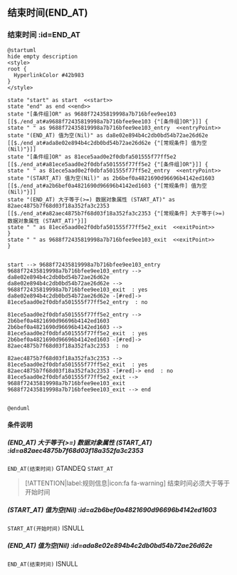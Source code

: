 ## 结束时间(END_AT) <!-- {docsify-ignore-all} -->

   

### 结束时间 :id=END_AT

```plantuml
@startuml
hide empty description
<style>
root {
  HyperlinkColor #42b983
}
</style>

state "start" as start  <<start>>
state "end" as end <<end>>
state "[条件组]OR" as 9688f72435819998a7b716bfee9ee103 [[$./end_at#a9688f72435819998a7b716bfee9ee103 {"[条件组]OR"}]] {
state " " as 9688f72435819998a7b716bfee9ee103_entry  <<entryPoint>>
state "(END_AT) 值为空(Nil)" as da8e02e894b4c2db0bd54b72ae26d62e [[$./end_at#ada8e02e894b4c2db0bd54b72ae26d62e {"[常规条件] 值为空(Nil)"}]]
state "[条件组]OR" as 81ece5aad0e2f0dbfa501555f77ff5e2 [[$./end_at#a81ece5aad0e2f0dbfa501555f77ff5e2 {"[条件组]OR"}]] {
state " " as 81ece5aad0e2f0dbfa501555f77ff5e2_entry  <<entryPoint>>
state "(START_AT) 值为空(Nil)" as 2b6bef0a4821690d96696b4142ed1603 [[$./end_at#a2b6bef0a4821690d96696b4142ed1603 {"[常规条件] 值为空(Nil)"}]]
state "(END_AT) 大于等于(>=) 数据对象属性 (START_AT)" as 82aec4875b7f68d03f18a352fa3c2353 [[$./end_at#a82aec4875b7f68d03f18a352fa3c2353 {"[常规条件] 大于等于(>=) 数据对象属性 (START_AT)"}]]
state " " as 81ece5aad0e2f0dbfa501555f77ff5e2_exit  <<exitPoint>>
}
state " " as 9688f72435819998a7b716bfee9ee103_exit  <<exitPoint>>
}


start --> 9688f72435819998a7b716bfee9ee103_entry 
9688f72435819998a7b716bfee9ee103_entry --> da8e02e894b4c2db0bd54b72ae26d62e 
da8e02e894b4c2db0bd54b72ae26d62e --> 9688f72435819998a7b716bfee9ee103_exit  : yes
da8e02e894b4c2db0bd54b72ae26d62e -[#red]-> 81ece5aad0e2f0dbfa501555f77ff5e2_entry  : no

81ece5aad0e2f0dbfa501555f77ff5e2_entry --> 2b6bef0a4821690d96696b4142ed1603 
2b6bef0a4821690d96696b4142ed1603 --> 81ece5aad0e2f0dbfa501555f77ff5e2_exit  : yes
2b6bef0a4821690d96696b4142ed1603 -[#red]-> 82aec4875b7f68d03f18a352fa3c2353  : no

82aec4875b7f68d03f18a352fa3c2353 --> 81ece5aad0e2f0dbfa501555f77ff5e2_exit  : yes
82aec4875b7f68d03f18a352fa3c2353 -[#red]-> end  : no
81ece5aad0e2f0dbfa501555f77ff5e2_exit --> 9688f72435819998a7b716bfee9ee103_exit 
9688f72435819998a7b716bfee9ee103_exit --> end 


@enduml
```

#### 条件说明

##### (END_AT) 大于等于(>=) 数据对象属性 (START_AT) :id=a82aec4875b7f68d03f18a352fa3c2353



`END_AT(结束时间)` GTANDEQ  `START_AT`

> [!ATTENTION|label:规则信息|icon:fa fa-warning]
> 结束时间必须大于等于开始时间


##### (START_AT) 值为空(Nil) :id=a2b6bef0a4821690d96696b4142ed1603



`START_AT(开始时间)` ISNULL 

##### (END_AT) 值为空(Nil) :id=ada8e02e894b4c2db0bd54b72ae26d62e



`END_AT(结束时间)` ISNULL 






